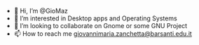 - 👋 Hi, I’m @GioMaz
- 👀 I’m interested in Desktop apps and Operating Systems <!-- - 🌱 I’m currently learning -->
- 💞️ I’m looking to collaborate on Gnome or some GNU Project
- 📫 How to reach me giovannimaria.zanchetta@barsanti.edu.it

<!---
GioMaz/GioMaz is a ✨ special ✨ repository because its `README.md` (this file) appears on your GitHub profile.
You can click the Preview link to take a look at your changes.
--->

